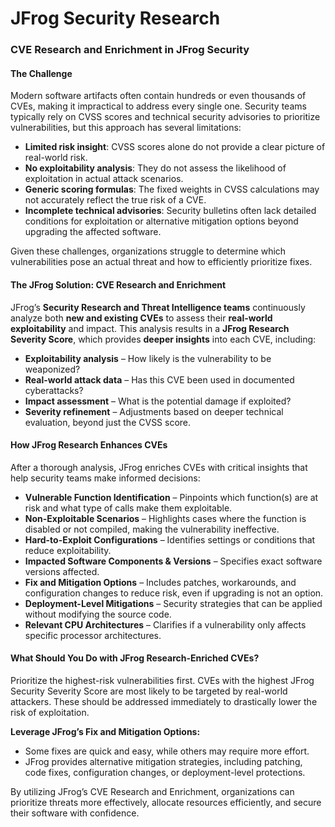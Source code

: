 # JFrog Security Research

### **CVE Research and Enrichment in JFrog Security**

#### **The Challenge**

Modern software artifacts often contain hundreds or even thousands of CVEs, making it impractical to address every single one. Security teams typically rely on CVSS scores and technical security advisories to prioritize vulnerabilities, but this approach has several limitations:

* **Limited risk insight**: CVSS scores alone do not provide a clear picture of real-world risk.
* **No exploitability analysis**: They do not assess the likelihood of exploitation in actual attack scenarios.
* **Generic scoring formulas**: The fixed weights in CVSS calculations may not accurately reflect the true risk of a CVE.
* **Incomplete technical advisories**: Security bulletins often lack detailed conditions for exploitation or alternative mitigation options beyond upgrading the affected software.

Given these challenges, organizations struggle to determine which vulnerabilities pose an actual threat and how to efficiently prioritize fixes.

#### **The JFrog Solution: CVE Research and Enrichment**

JFrog’s **Security Research and Threat Intelligence teams** continuously analyze both **new and existing CVEs** to assess their **real-world exploitability** and impact. This analysis results in a **JFrog Research Severity Score**, which provides **deeper insights** into each CVE, including:

* **Exploitability analysis** – How likely is the vulnerability to be weaponized?
* **Real-world attack data** – Has this CVE been used in documented cyberattacks?
* **Impact assessment** – What is the potential damage if exploited?
* **Severity refinement** – Adjustments based on deeper technical evaluation, beyond just the CVSS score.

#### **How JFrog Research Enhances CVEs**

After a thorough analysis, JFrog enriches CVEs with critical insights that help security teams make informed decisions:

* **Vulnerable Function Identification** – Pinpoints which function(s) are at risk and what type of calls make them exploitable.
* **Non-Exploitable Scenarios** – Highlights cases where the function is disabled or not compiled, making the vulnerability ineffective.
* **Hard-to-Exploit Configurations** – Identifies settings or conditions that reduce exploitability.
* **Impacted Software Components & Versions** – Specifies exact software versions affected.
* **Fix and Mitigation Options** – Includes patches, workarounds, and configuration changes to reduce risk, even if upgrading is not an option.
* **Deployment-Level Mitigations** – Security strategies that can be applied without modifying the source code.
* **Relevant CPU Architectures** – Clarifies if a vulnerability only affects specific processor architectures.

#### **What Should You Do with JFrog Research-Enriched CVEs?**

Prioritize the highest-risk vulnerabilities first. CVEs with the highest JFrog Security Severity Score are most likely to be targeted by real-world attackers. These should be addressed immediately to drastically lower the risk of exploitation.

**Leverage JFrog’s Fix and Mitigation Options:**

* Some fixes are quick and easy, while others may require more effort.
* JFrog provides alternative mitigation strategies, including patching, code fixes, configuration changes, or deployment-level protections.

By utilizing JFrog’s CVE Research and Enrichment, organizations can prioritize threats more effectively, allocate resources efficiently, and secure their software with confidence.
